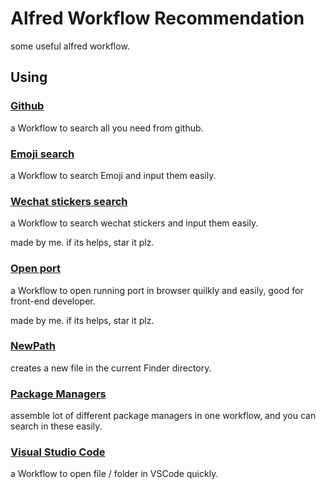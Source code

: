 # Alfred Workflow Recommendation
some useful alfred workflow.

## Using

### [Github](https://github.com/gharlan/alfred-github-workflow)

a Workflow to search all you need from github.

### [Emoji search](https://github.com/jsumners/alfred-emoji)

a Workflow to search Emoji and input them easily.

### [Wechat stickers search](https://github.com/Nauxscript/alfred-wechat-stickers)

a Workflow to search wechat stickers and input them easily.

made by me. if its helps, star it plz.

### [Open port](https://github.com/Nauxscript/alfred-open-port)

a Workflow to open running port in browser quilkly and easily, good for front-end developer.

made by me. if its helps, star it plz.

### [NewPath](https://github.com/vitorgalvao/alfred-workflows)

creates a new file in the current Finder directory.

### [Package Managers](https://github.com/willfarrell/alfred-pkgman-workflow)

assemble lot of different package managers in one workflow, and you can search in these easily.

### [Visual Studio Code](https://github.com/alexchantastic/alfred-open-with-vscode-workflow)

a Workflow to open file / folder in VSCode quickly.
